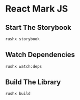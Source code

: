# React Mark JS

## Start The Storybook

```bash
rushx storybook
```

## Watch Dependencies

```bash
rushx watch:deps
```

## Build The Library

```bash
rushx build
```
